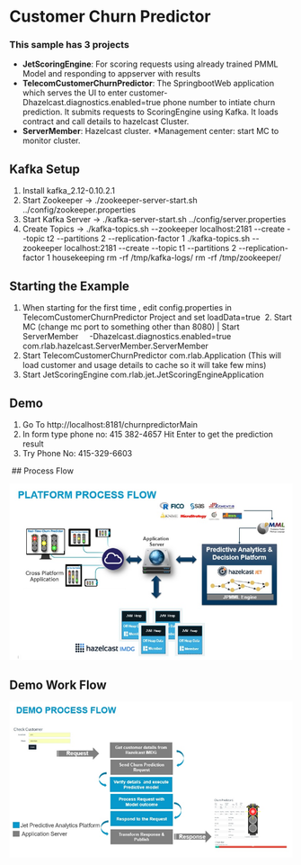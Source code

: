 
#  Customer Churn Predictor
### This sample has 3 projects 
* **JetScoringEngine**: For scoring requests using already trained PMML Model and responding to appserver with results
* **TelecomCustomerChurnPredictor**: The SpringbootWeb application which serves the UI to enter customer-Dhazelcast.diagnostics.enabled=true phone number to intiate churn prediction. It submits requests to ScoringEngine using Kafka. It loads contract and call details to hazelcast Cluster.
* **ServerMember**: Hazelcast cluster.
*Management center: start MC to monitor cluster.

## Kafka Setup
  1. Install kafka_2.12-0.10.2.1
  2. Start Zookeeper ->    ./zookeeper-server-start.sh ../config/zookeeper.properties
  3. Start Kafka Server -> ./kafka-server-start.sh ../config/server.properties
  4. Create Topics ->  ./kafka-topics.sh --zookeeper localhost:2181 --create --topic t2 --partitions 2 --replication-factor 1
                       ./kafka-topics.sh --zookeeper localhost:2181 --create --topic t1 --partitions 2 --replication-factor 1
   housekeeping 
       rm -rf /tmp/kafka-logs/
       rm -rf /tmp/zookeeper/
                       
 ## Starting the Example
  1. When starting for the first time , edit config.properties in TelecomCustomerChurnPredictor Project and set loadData=true
  2. Start MC (change mc port to something other than 8080) | Start ServerMember     -Dhazelcast.diagnostics.enabled=true com.rlab.hazelcast.ServerMember.ServerMember
  3. Start TelecomCustomerChurnPredictor com.rlab.Application (This will load customer and usage details to cache so it will take few mins)
  4. Start JetScoringEngine com.rlab.jet.JetScoringEngineApplication
  
  ## Demo
  1. Go To http://localhost:8181/churnpredictorMain
  2. In form type phone no: 415  382-4657  Hit Enter to get the prediction result 
  3. Try Phone No: 415-329-6603
  
  ## Process Flow 
  
  ![Pic 1](./PMML_Scorer_ProcessFlow.jpg)
  
  ## Demo Work Flow
  
  ![Pic 2](./DEMO_Workflow.jpg)
